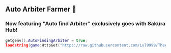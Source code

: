 ## Auto Arbiter Farmer 🌟
### Now featuring "Auto find Arbiter" exclusively goes with Sakura Hub!

```lua
getgenv().AutoFindingArbiter = true;
loadstring(game:HttpGet("https://raw.githubusercontent.com/Lvl9999/TheArbiter/main/AutoFinder"))();```
